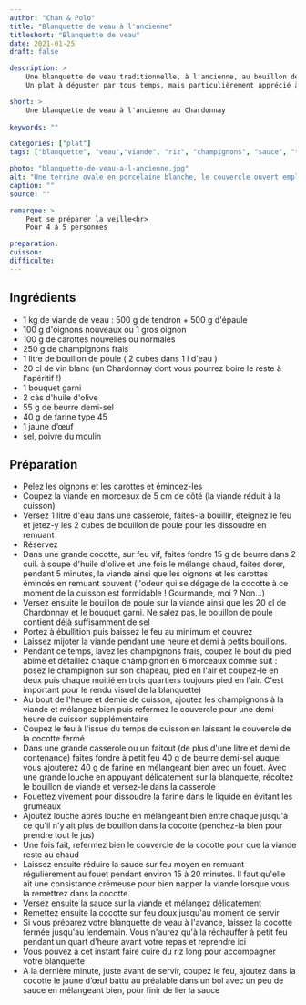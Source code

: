 ```yaml
---
author: "Chan & Polo"
title: "Blanquette de veau à l'ancienne"
titleshort: "Blanquette de veau"
date: 2021-01-25
draft: false

description: >
    Une blanquette de veau traditionnelle, à l'ancienne, au bouillon de poule et au Chardonnay.<br>
    Un plat à déguster par tous temps, mais particulièrement apprécié à la "mauvaise" saison.

short: >
    Une blanquette de veau à l'ancienne au Chardonnay
    
keywords: ""

categories: ["plat"]
tags: ["blanquette", "veau","viande", "riz", "champignons", "sauce", "tradition", "chardonnay", "bouillon"]

photo: "blanquette-de-veau-a-l-ancienne.jpg"
alt: "Une terrine ovale en porcelaine blanche, le couvercle ouvert emplie de blanquette de veau ; des carottes, des champignons, de l'al forment le décor de la photo"
caption: ""
source: ""

remarque: >
    Peut se préparer la veille<br>
    Pour 4 à 5 personnes

preparation: 
cuisson: 
difficulte:
---
```



## Ingrédients
- 1 kg de viande de veau : 500 g de tendron + 500 g d'épaule
- 100 g d'oignons nouveaux ou 1 gros oignon 
- 100 g de carottes nouvelles ou normales
- 250 g de champignons frais
- 1 litre de bouillon de poule ( 2 cubes dans 1 l d'eau )
- 20 cl de vin blanc (un Chardonnay dont vous pourrez boire le reste à l'apéritif !)
- 1 bouquet garni
- 2 càs d'huile d'olive
- 55 g de beurre demi-sel
- 40 g de farine type 45
- 1 jaune d’œuf
- sel, poivre du moulin
## Préparation
- Pelez les oignons et les carottes et émincez-les
- Coupez la viande en morceaux de 5 cm de côté (la viande réduit à la cuisson)
- Versez 1 litre d'eau dans une casserole, faites-la bouillir, éteignez le feu et jetez-y les 2 cubes de bouillon de poule pour les dissoudre en remuant
- Réservez
- Dans une grande cocotte, sur feu vif, faites fondre 15 g de beurre dans 2 cuil. à soupe d'huile d'olive et une fois le mélange chaud, faites dorer, pendant 5 minutes, la viande  ainsi que les oignons et les carottes émincés en remuant souvent (l'odeur qui se dégage de la cocotte à ce moment de la cuisson est formidable ! Gourmande, moi ? Non...)
- Versez ensuite le bouillon de poule sur la viande ainsi que les 20 cl de Chardonnay et le bouquet garni. Ne salez pas, le bouillon de poule contient déjà suffisamment de sel
- Portez à ébullition puis baissez le feu au minimum et couvrez
- Laissez mijoter la viande pendant une heure et demi à petits bouillons.
- Pendant ce temps, lavez les champignons frais, coupez le bout du pied abîmé et détaillez chaque champignon en 6 morceaux comme suit : posez le champignon sur son chapeau, pied en l'air et coupez-le en deux puis chaque moitié en trois quartiers toujours pied en l'air. C'est important pour le rendu visuel de la blanquette)
- Au bout de l'heure et demie de cuisson, ajoutez les champignons à la viande et mélangez bien puis refermez le couvercle pour une demi heure de cuisson supplémentaire
- Coupez le feu à l'issue du temps de cuisson en laissant le couvercle de la cocotte fermé
- Dans une grande casserole ou un faitout (de plus d'une litre et demi de contenance) faites fondre à petit feu 40 g de beurre demi-sel auquel vous ajouterez 40 g de farine en mélangeant bien avec un fouet. Avec une grande louche en appuyant délicatement sur la blanquette, récoltez le bouillon de viande et versez-le dans la casserole
- Fouettez vivement pour dissoudre la farine dans le liquide en évitant les grumeaux
- Ajoutez louche après louche en mélangeant bien entre chaque jusqu'à ce qu'il n'y ait plus de bouillon dans la cocotte (penchez-la bien pour prendre tout le jus)
- Une fois fait, refermez bien le couvercle de la cocotte pour que la viande reste au chaud
- Laissez ensuite réduire la sauce sur feu moyen en remuant régulièrement au fouet pendant environ 15 à 20 minutes. Il faut qu'elle ait une consistance crémeuse pour bien napper la viande lorsque vous la remettrez dans la cocotte.
- Versez ensuite la sauce sur la viande et mélangez délicatement
- Remettez ensuite la cocotte sur feu doux jusqu'au moment de servir
- Si vous préparez votre blanquette de veau à l'avance, laissez la cocotte fermée jusqu'au lendemain. Vous n'aurez qu'à la réchauffer à petit feu pendant un quart d'heure avant votre repas et reprendre ici
- Vous pouvez à cet instant faire cuire du riz long pour accompagner votre blanquette
- A la dernière minute, juste avant de servir, coupez le feu, ajoutez dans la cocotte le jaune d’œuf battu au préalable dans un bol avec un peu de sauce en mélangeant bien, pour finir de lier la sauce